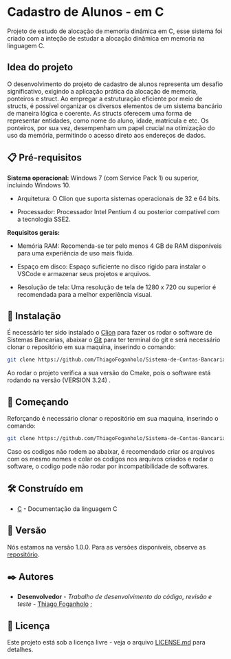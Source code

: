 # Cadastro de Alunos - em C
Projeto de estudo de alocação de memoria dinâmica em C, esse sistema foi criado com a inteção de estudar a alocação dinâmica em memoria na linguagem C.

## Idea do projeto

O desenvolvimento do projeto de cadastro de alunos representa um desafio significativo, exigindo a aplicação prática da alocação de memoria, ponteiros e struct.
Ao empregar a estruturação eficiente por meio de structs, é possível organizar os diversos elementos de um sistema bancário de maneira lógica e coerente. As structs oferecem uma forma de representar entidades, como nome do aluno, idade, matricula e etc. 
Os ponteiros, por sua vez, desempenham um papel crucial na otimização do uso da memória, permitindo o acesso direto aos endereços de dados.

## 📋 Pré-requisitos  

**Sistema operacional:** Windows 7 (com Service Pack 1) ou superior, incluindo Windows 10.

- Arquitetura: O Clion que suporta sistemas operacionais de 32 e 64 bits.

- Processador: Processador Intel Pentium 4 ou posterior compatível com a tecnologia SSE2.

**Requisitos gerais:**

- Memória RAM: Recomenda-se ter pelo menos 4 GB de RAM disponíveis para uma experiência de uso mais fluida.

- Espaço em disco: Espaço suficiente no disco rígido para instalar o VSCode e armazenar seus projetos e arquivos.

- Resolução de tela: Uma resolução de tela de 1280 x 720 ou superior é recomendada para a melhor experiência visual.

## 🔧 Instalação

É necessário ter sido instalado o [Clion](https://www.jetbrains.com/pt-br/clion/download/#section=windows) para fazer os rodar o software de Sistemas Bancarias, abaixar o [Git](https://git-scm.com/download/win) para ter terminal do git e será necessário clonar o repositório em sua maquina, inserindo o comando:

```bash
git clone https://github.com/ThiagoFoganholo/Sistema-de-Contas-Bancarias/branches
```

Ao rodar o projeto verifica a sua versão do Cmake, pois o software está rodando na versão (VERSION 3.24) .

## 🚀 Começando

Reforçando é necessário clonar o repositório em sua maquina, inserindo o comando:

```bash
git clone https://github.com/ThiagoFoganholo/Sistema-de-Contas-Bancarias/branches
```

Caso os codigos não rodem ao abaixar, é recomendado criar os arquivos com os mesmo nomes e colar os codigos nos arquivos criados e rodar o software, o codigo pode não rodar por incompatibilidade de softwares.

## 🛠️ Construído em
* [C](https://learn.microsoft.com/pt-br/cpp/c-language/?view=msvc-170) - Documentação da linguagem C

## 📌 Versão

Nós estamos na versão 1.0.0. Para as versões disponíveis, observe as [repositório](https://github.com/ThiagoFoganholo/Sistema-de-Contas-Bancarias). 

## ✒️ Autores
* **Desenvolvedor** - *Trabalho de desenvolvimento do código, revisão e teste* - [Thiago Foganholo](https://github.com/ThiagoFoganholo) ;

## 📄 Licença

Este projeto está sob a licença livre - veja o arquivo [LICENSE.md](https://github.com/usuario/projeto/licenca) para detalhes.
